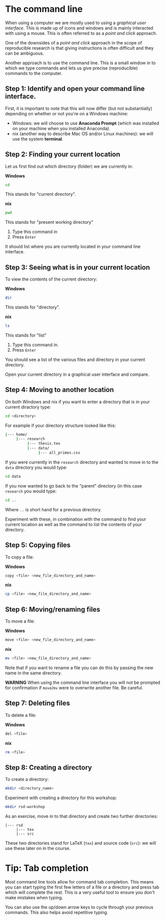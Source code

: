 # The command line

When using a computer we are mostly used to using a _graphical user interface_.
This is made up of icons and windows and is mainly interacted with using a
mouse. This is often referred to as a _point and click_ approach.

One of the downsides of a _point and click_ approach in the scope of
reproducible research is that giving instructions is often difficult and they
can be ambiguous.

Another approach is to use the command line. This is a small window in to which
we type commands and lets us give precise (reproducible) commands to the
computer.

## Step 1: Identify and open your command line interface.

First, it is important to note that this will now differ (but not substantially)
depending on whether or not you're on a Windows machine:

- Windows: we will choose to use **Anaconda Prompt** (which was installed on
  your machine when you installed Anaconda).
- nix (another way to describe Mac OS and/or Linux machines): we will use the
  system **terminal**.


## Step 2: Finding your current location

Let us first find out which directory (folder) we are currently in:

**Windows**

```bash
cd
```

This stands for "current directory".

**nix**

```bash
pwd
```

This stands for "present working directory"

1. Type this command in
2. Press `Enter`

It should list where you are currently located in your
command line interface.

## Step 3: Seeing what is in your current location

To view the contents of the current directory:

**Windows**

```bash
dir
```

This stands for "directory".

**nix**

```bash
ls
```

This stands for "list"

1. Type this command in.
2. Press `Enter`

You should see a list of the various files and directory in your current
directory.

Open your current directory in a graphical user interface and compare.

## Step 4: Moving to another location

On both Windows and nix if you want to enter a directory that is in your current
diractory type:

```bash
cd <directory>
```

For example if your directory structure looked like this:

```bash
|--- home/
     |--- research
          |--- thesis.tex
          |--- data/
               |--- all_primes.csv
```

If you were currently in the `research` directory and wanted to move in to the
`data` directory you would type:

```bash
cd data
```

If you now wanted to go back to the "parent" directory (in this case `research`
you would type:

```bash
cd ..
```

Where `..` is short hand for a previous directory.

Experiment with these, in combination with the command to find your current
location as well as the command to list the contents of your directory.

## Step 5: Copying files

To copy a file:

**Windows**

```bash
copy <file> <new_file_directory_and_name>
```

**nix**

```bash
cp <file> <new_file_directory_and_name>
```

## Step 6: Moving/renaming files

To move a file:

**Windows**

```bash
move <file> <new_file_directory_and_name>
```

**nix**

```bash
mv <file> <new_file_directory_and_name>
```

Note that if you want to rename a file you can do this by passing the new name
in the same directory.

**WARNING** When using the command line interface you will not be prompted for
confirmation if `move`/`mv` were to overwrite another file. Be careful.

## Step 7: Deleting files

To delete a file:

**Windows**

```bash
del <file> 
```

**nix**

```bash
rm <file>
```

## Step 8: Creating a directory

To create a directory:

```bash
mkdir <directory_name>
```

Experiment with creating a directory for this workshop:

```bash
mkdir rsd-workshop
```

As an exercise, move in to that directory and create two further directories:

```
|--- rsd
     |--- tex
     |--- src

```

These two directories stand for LaTeX (`tex`) and source code (`src`): we will
use these later on in the course.

# Tip: Tab completion

Most command line tools allow for command tab completion. This means you can
start typing the first few letters of a file or a directory and press tab which
will complete the rest. This is a very useful tool to ensure you don't make
mistakes when typing.

You can also use the up/down arrow keys to cycle through your previous commands.
This also helps avoid repetitive typing.
